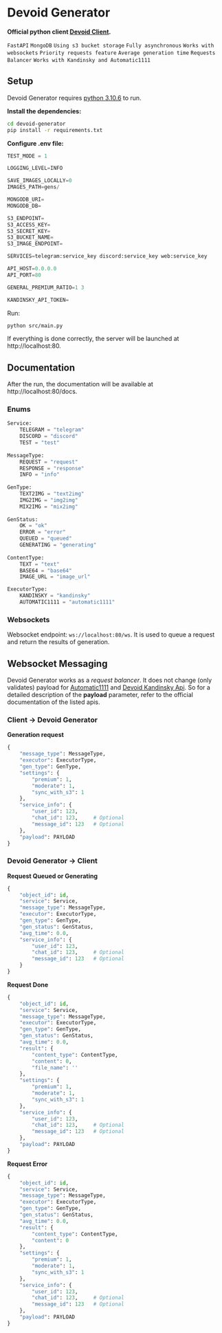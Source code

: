 # Devoid Generator
**Official python client [Devoid Client](https://github.com/devoidai/devoid-client).**

`FastAPI`
`MongoDB`
`Using s3 bucket storage`
`Fully asynchronous`
`Works with websockets`
`Priority requests feature`
`Average generation time`
`Requests Balancer`
`Works with Kandinsky and Automatic1111`

## Setup

Devoid Generator requires [python 3.10.6](https://www.python.org/downloads/release/python-3106/) to run.

**Install the dependencies:**

```sh
cd devoid-generator
pip install -r requirements.txt
```

**Configure .env file:**
```python
TEST_MODE = 1

LOGGING_LEVEL=INFO

SAVE_IMAGES_LOCALLY=0
IMAGES_PATH=gens/

MONGODB_URI=
MONGODB_DB=

S3_ENDPOINT=
S3_ACCESS_KEY=
S3_SECRET_KEY=
S3_BUCKET_NAME=
S3_IMAGE_ENDPOINT=

SERVICES=telegram:service_key discord:service_key web:service_key

API_HOST=0.0.0.0 
API_PORT=80

GENERAL_PREMIUM_RATIO=1 3

KANDINSKY_API_TOKEN=
```
Run:

```sh
python src/main.py
```

If everything is done correctly, the server will be launched at http://localhost:80.


## Documentation

After the run, the documentation will be available at http://localhost:80/docs.

### Enums
```python
Service:
    TELEGRAM = "telegram"
    DISCORD = "discord"
    TEST = "test"
    
MessageType:
    REQUEST = "request"
    RESPONSE = "response"
    INFO = "info"
    
GenType:
    TEXT2IMG = "text2img"
    IMG2IMG = "img2img"
    MIX2IMG = "mix2img"
    
GenStatus:
    OK = "ok"
    ERROR = "error"
    QUEUED = "queued"
    GENERATING = "generating"
    
ContentType:
    TEXT = "text"
    BASE64 = "base64"
    IMAGE_URL = "image_url"

ExecutorType:
    KANDINSKY = "kandinsky"
    AUTOMATIC1111 = "automatic1111"
```

### Websockets
Websocket endpoint: `ws://localhost:80/ws`. It is used to queue a request and return the results of generation.


## Websocket Messaging

Devoid Generator works as a *request balancer*. It does not change (only validates) payload for [Automatic1111](https://github.com/AUTOMATIC1111/stable-diffusion-webui) and [Devoid Kandinsky Api](https://github.com/devoidai/kandinsky_api). So for a detailed description of the **payload** parameter, refer to the official documentation of the listed apis.

### Client -> Devoid Generator
**Generation request**
```python
{
    "message_type": MessageType,
    "executor": ExecutorType,
    "gen_type": GenType,
    "settings": {
        "premium": 1,
        "moderate": 1,
        "sync_with_s3": 1
    },
    "service_info": {
        "user_id": 123,
        "chat_id": 123,     # Optional
        "message_id": 123   # Optional
    },
    "payload": PAYLOAD
}
```

### Devoid Generator -> Client
**Request Queued or Generating**
```python
{
    "object_id": id,
    "service": Service,
    "message_type": MessageType,
    "executor": ExecutorType,
    "gen_type": GenType,
    "gen_status": GenStatus,
    "avg_time": 0.0,
    "service_info": {
        "user_id": 123,
        "chat_id": 123,     # Optional
        "message_id": 123   # Optional
    }
}
```

**Request Done**
```python
{
    "object_id": id,
    "service": Service,
    "message_type": MessageType,
    "executor": ExecutorType,
    "gen_type": GenType,
    "gen_status": GenStatus,
    "avg_time": 0.0,
    "result": {
        "content_type": ContentType,
        "content": 0,
        "file_name": ''
    },
    "settings": {
        "premium": 1,
        "moderate": 1,
        "sync_with_s3": 1
    },
    "service_info": {
        "user_id": 123,
        "chat_id": 123,     # Optional
        "message_id": 123   # Optional
    },
    "payload": PAYLOAD
}
```

**Request Error**
```python
{
    "object_id": id,
    "service": Service,
    "message_type": MessageType,
    "executor": ExecutorType,
    "gen_type": GenType,
    "gen_status": GenStatus,
    "avg_time": 0.0,
    "result": {
        "content_type": ContentType,
        "content": 0
    },
    "settings": {
        "premium": 1,
        "moderate": 1,
        "sync_with_s3": 1
    },
    "service_info": {
        "user_id": 123,
        "chat_id": 123,     # Optional
        "message_id": 123   # Optional
    },
    "payload": PAYLOAD
}
```
